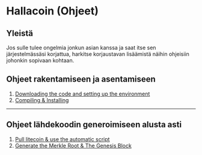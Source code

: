 # Hallacoin (Ohjeet)

## Yleistä
Jos sulle tulee ongelmia jonkun asian kanssa ja saat itse sen järjestelmässäsi korjattua, harkitse korjaustavan lisäämistä näihin ohjeisiin johonkin sopivaan kohtaan.

## Ohjeet rakentamiseen ja asentamiseen
1. [Downloading the code and setting up the environment](/docs/setup.md)
2. [Compiling & Installing](/docs/build.md)

---

## Ohjeet lähdekoodin generoimiseen alusta asti
1. [Pull litecoin & use the automatic script](/docs/generate.md)
2. [Generate the Merkle Root & The Genesis Block](/docs/MerkleRoot.md)
